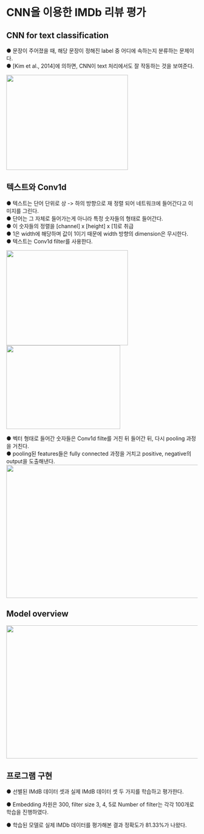 # CNN을 이용한 IMDb 리뷰 평가
## CNN for text classification
● 문장이 주어졌을 때, 해당 문장이 정해진 label 중 어디에 속하는지 분류하는 문제이다.  
● [Kim et al., 2014]에 의하면, CNN이 text 처리에서도 잘 작동하는 것을 보여준다.  

 
<img src="https://user-images.githubusercontent.com/98728682/152473514-32f5dea4-94f5-4ef3-a8f4-82897525f4c0.png" width="320" height="250">

## 텍스트와 Conv1d
● 텍스트는 단어 단위로 상 -> 하의 방향으로 재 정렬 되어 네트워크에 들어간다고 이미지를 그린다.  
● 단어는 그 자체로 들어가는게 아니라 특정 숫자들의 형태로 들어간다.  
● 이 숫자들의 정렬을 [channel] x [height] x [1]로 취급  
● 1은 width에 해당하며 값이 1이기 때문에 width 방향의 dimension은 무시한다.  
● 텍스트는 Conv1d filter를 사용한다.

<img src="https://user-images.githubusercontent.com/98728682/152477169-f3fd931d-56d3-4c20-9cc0-3bce43e0e688.png" width="320" height="250"><img src="https://user-images.githubusercontent.com/98728682/152477142-625fd2f2-20c8-4dae-8ff6-852915f0aed1.png" width="300" height="220">  

● 벡터 형태로 들어간 숫자들은 Conv1d filte를 거친 뒤 들어간 뒤, 다시 pooling 과정을 거친다.  
● pooling된 features들은 fully connected 과정을 거치고 positive, negative의 output을 도출해낸다.  
<img src="https://user-images.githubusercontent.com/98728682/152665609-056db791-04b9-4ece-ae3b-b0ffa77a7986.jpeg" width="620" height="350">
## Model overview

<img src="https://user-images.githubusercontent.com/98728682/152664492-f38c6ac5-5475-414a-82c8-d028aca03de3.png" width="620" height="350">

## 프로그램 구현

● 선별된 IMdB 데이터 셋과 실제 IMdB 데이터 셋 두 가지를 학습하고 평가한다.  

● Embedding 차원은 300, filter size 3, 4, 5로 Number of filter는 각각 100개로 학습을 진행하였다.  

● 학습된 모델로 실제 IMDb 데이터를 평가해본 결과 정확도가 81.33%가 나왔다.

